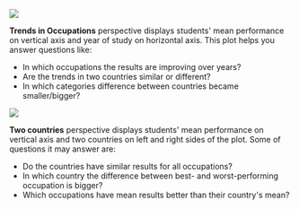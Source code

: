 ![](https://github.com/mi2-warsaw/PISAoccupations/raw/master/inst/extdata/example_1.svg)

**Trends in Occupations** perspective displays students' mean performance on vertical axis and year of study on horizontal axis. This plot helps you answer questions like: 

* In which occupations the results are improving over years?  
* Are the trends in two countries similar or different?  
* In which categories difference between countries became smaller/bigger?

![](https://github.com/mi2-warsaw/PISAoccupations/raw/master/inst/extdata/example_2.svg)

**Two countries** perspective displays students' mean performance on vertical axis and two countries on left and right sides of the plot. Some of questions it may answer are: 

* Do the countries have similar results for all occupations?   
* In which country the difference between best- and worst-performing occupation is bigger?
* Which occupations have mean results better than their country's mean?

